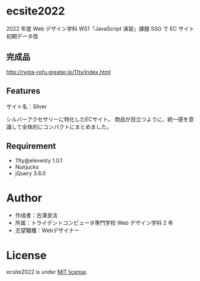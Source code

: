 # ecsite2022

<!-- 初期データは削除します。 -->

2022 年度 Web デザイン学科 WS1「JavaScript 演習」課題 SSG で EC サイト初期データ改

## 完成品

http://ryota-rofu.greater.jp/11ty/index.html

## Features
サイト名：Silver

シルバーアクセサリーに特化したECサイト。
商品が目立つように、統一感を意識して全体的にコンパクトにまとめました。

## Requirement

- 11ty@eleventy 1.0.1
- Nunjucks
- jQuery 3.6.0

# Author

- 作成者：古澤良汰
- 所属：トライデントコンピュータ専門学校 Web デザイン学科 2 年
- 志望職種：Webデザイナー

# License

ecsite2022 is under [MIT license](https://en.wikipedia.org/wiki/MIT_License).
